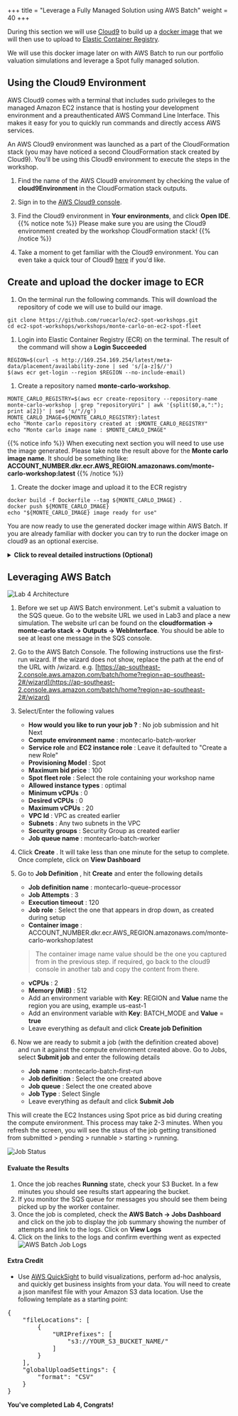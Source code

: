 +++
title = "Leverage a Fully Managed Solution using AWS Batch"
weight = 40
+++

During this section we will use [Cloud9](https://aws.amazon.com/cloud9/) to build up a 
[docker image](https://docs.docker.com/v17.09/engine/userguide/storagedriver/imagesandcontainers/)
that we will then use to upload to [Elastic Container Registry](https://aws.amazon.com/ecr/). 

We will use this docker image later on with AWS Batch to run our portfolio valuation simulations and
leverage a Spot fully managed solution.

## Using the Cloud9 Environment

AWS Cloud9 comes with a terminal that includes sudo privileges to the managed Amazon EC2 instance that is hosting your development environment and a preauthenticated AWS Command Line Interface. This makes it easy for you to quickly run commands and directly access AWS services.

An AWS Cloud9 environment was launched as a part of the CloudFormation stack (you may have noticed a second CloudFormation stack created by Cloud9). You'll be using this Cloud9 environment to execute the steps in the workshop.

1. Find the name of the AWS Cloud9 environment by checking the value of **cloud9Environment** in the CloudFormation stack outputs.

1. Sign in to the [AWS Cloud9 console](https://console.aws.amazon.com/cloud9/).

1. Find the Cloud9 environment in **Your environments**, and click **Open IDE**.
{{% notice note %}}
Please make sure you are using the Cloud9 environment created by the workshop CloudFormation stack!
{{% /notice %}}

1. Take a moment to get familiar with the Cloud9 environment. You can even take a quick tour of Cloud9 [here](https://docs.aws.amazon.com/cloud9/latest/user-guide/tutorial.html#tutorial-tour-ide) if you'd like.


## Create and upload the docker image to ECR

1. On the terminal run the following commands. This will download the repository of code we will
use to build our image.
```
git clone https://github.com/ruecarlo/ec2-spot-workshops.git
cd ec2-spot-workshops/workshops/monte-carlo-on-ec2-spot-fleet
```

1. Login into Elastic Container Registry (ECR) on the terminal. The result of the command will show a **Login Succeeded**
```
REGION=$(curl -s http://169.254.169.254/latest/meta-data/placement/availability-zone | sed 's/[a-z]$//')
$(aws ecr get-login --region $REGION --no-include-email)
```

1. Create a repository named **monte-carlo-workshop**.
```
MONTE_CARLO_REGISTRY=$(aws ecr create-repository --repository-name monte-carlo-workshop | grep "repositoryUri" | awk '{split($0,a,":"); print a[2]}' | sed 's/"//g')
MONTE_CARLO_IMAGE=${MONTE_CARLO_REGISTRY}:latest
echo "Monte carlo repository created at :$MONTE_CARLO_REGISTRY"
echo "Monte carlo image name : $MONTE_CARLO_IMAGE"
```
{{% notice info %}}
When executing next section you will need to use use the image generated. Please take note the 
result above for the **Monte carlo image name**. It should be something like: **ACCOUNT_NUMBER.dkr.ecr.AWS_REGION.amazonaws.com/monte-carlo-workshop:latest**
{{% /notice %}}

1. Create the docker image and upload it to the ECR registry
```
docker build -f Dockerfile --tag ${MONTE_CARLO_IMAGE} .
docker push ${MONTE_CARLO_IMAGE}
echo "${MONTE_CARLO_IMAGE} image ready for use"
```

You are now ready to use the generated docker image within AWS Batch. If you are already familiar 
with docker you can try to run the docker image on cloud9 as an optional exercise.


<details>
<summary><strong>Click to reveal detailed instructions (Optional)</strong></summary><p>

1. First let's ensure our cloud9 instance has the right role to query SQS
    1. Go to the **EC2 Console** and click on **instances**
    1. Select the cloud9 instance we are using for this lab
    1. Click on **Actions** and select ** Instance Settings -> Attach/Replace IAM role**
    1. Select the role created by the cloudformation template, prefixed with **monte-carlo-spotFleetInstanceRole**
1. Go to the website URL we used in Lab3 and place a new simulation. The website url can be found
on the **cloudformation -> monte-carlo stack -> Outputs -> WebInterface**
1. Go back to **Cloud9 terminal** and execute the following command.
```
docker run -it -e BATCH_MODE=true -e REGION=$REGION ${MONTE_CARLO_IMAGE}
```

This should display how the process consumes SQS messages from the queue and exits after a few iterations waiting if there are no more messages queued.
</details>

## Leveraging AWS Batch
![Lab 4 Architecture](/images/monte-carlo-on-ec2-spot-fleet/lab4_arch.png) 

1. Before we set up AWS Batch environment. Let's submit a valuation to the SQS queue.
Go to the website URL we used in Lab3 and place a new simulation. The website url can be found
on the **cloudformation -> monte-carlo stack -> Outputs -> WebInterface**. You should be
able to see at least one message in the SQS console.

1. Go to the AWS Batch Console. The following instructions use the first-run wizard. If the wizard does not show, replace the path at the end of the URL with /wizard. e.g. [https://ap-southeast-2.console.aws.amazon.com/batch/home?region=ap-southeast-2#/wizard](https://ap-southeast-2.console.aws.amazon.com/batch/home?region=ap-southeast-2#/wizard)

1. Select/Enter the following values
    * **How would you like to run your job ?** : No job submission and hit Next
    * **Compute environment name** : montecarlo-batch-worker
    * **Service role** and **EC2 instance role** : Leave it defaulted to "Create a new Role"
    * **Provisioning Model** : Spot
    * **Maximum bid price** : 100
    * **Spot fleet role** : Select the role containing your workshop name
    * **Allowed instance types** : optimal
    * **Minimum vCPUs** : 0
    * **Desired vCPUs** : 0
    * **Maximum vCPUs** : 20
    * **VPC Id** : VPC as created earlier
    * **Subnets** : Any two subnets in the VPC
    * **Security groups** : Security Group as created earlier
    * **Job queue name** : montecarlo-batch-worker

1. Click **Create** . It will take less than one minute for the setup to complete. Once complete, click on **View Dashboard**
1. Go to **Job Definition** , hit **Create** and enter the following details
    * **Job definition name** :  montecarlo-queue-processor
    * **Job Attempts** : 3
    * **Execution timeout** : 120 
    * **Job role** :  Select the one that appears in drop down, as created during setup
    * **Container image** :  ACCOUNT_NUMBER.dkr.ecr.AWS_REGION.amazonaws.com/monte-carlo-workshop:latest
    
    > The container image name value should be the one you captured from in the previous step.
    if required, go back to the cloud9 console in another tab and copy the content from there.
    
    * **vCPUs** : 2
    * **Memory (MiB)** : 512
    * Add an environment variable with **Key**: REGION and **Value**  name the region you are using, example us-east-1
    * Add an environment variable with **Key**: BATCH_MODE and **Value** = **true**
    * Leave everything as default and click **Create job Definition**

1. Now we are ready to submit a job (with the definition created above) and run it against the compute environment created above.
Go to Jobs, select **Submit job** and enter the following details
    * **Job name** :  montecarlo-batch-first-run
    * **Job definition** :  Select the one created above
    * **Job queue** :  Select the one created above
    * **Job Type** : Select Single
    * Leave everything as default and click **Submit Job**

This will create the EC2 Instances using Spot price as bid during creating the compute environment.
This process may take 2-3 minutes. When you refresh the screen, you will see the staus of the job getting transitioned from submitted > pending > runnable > starting > running.

![Job Status](/images/monte-carlo-on-ec2-spot-fleet/batch-job-status.png)

#### Evaluate the Results
1. Once the job reaches **Running** state, check your S3 Bucket. In a few minutes you should see results start appearing the bucket.
1. If you monitor the SQS queue for messages you should see them being picked up by the worker container.
1. Once the job is completed, check the **AWS Batch -> Jobs Dashboard** and click on the job to display the job summary showing the number of attempts and link to the logs. Click on **View Logs**
1. Click on the links to the logs and confirm everthing went as expected
![AWS Batch Job Logs](/images/monte-carlo-on-ec2-spot-fleet/aws_batch_logs.png)

#### Extra Credit
* Use [AWS QuickSight](https://https://quicksight.aws/) to build visualizations, perform ad-hoc analysis, and quickly get business insights from your data. You will need to create a json manifest file with your Amazon S3 data location. Use the following template as a starting point:

<pre>
{
    "fileLocations": [
        {
            "URIPrefixes": [
                "s3://YOUR_S3_BUCKET_NAME/"
            ]
        }
    ],
    "globalUploadSettings": {
        "format": "CSV"
    }
}
</pre>

**You've completed Lab 4, Congrats!**